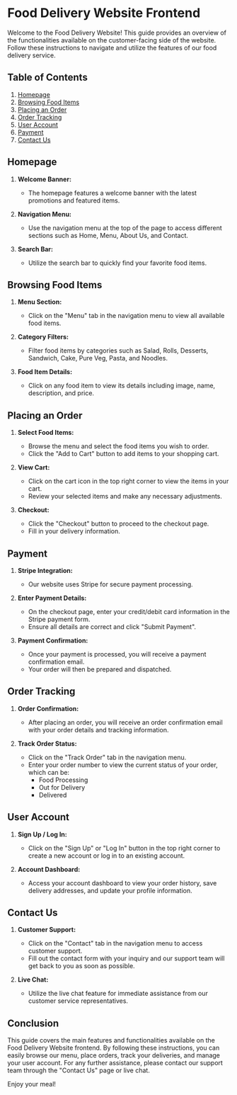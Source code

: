 # Food Delivery Website Frontend

Welcome to the Food Delivery Website! This guide provides an overview of the functionalities available on the customer-facing side of the website. Follow these instructions to navigate and utilize the features of our food delivery service.

## Table of Contents
1. [Homepage](#homepage)
2. [Browsing Food Items](#browsing-food-items)
3. [Placing an Order](#placing-an-order)
4. [Order Tracking](#order-tracking)
5. [User Account](#user-account)
6. [Payment](#payment)
7. [Contact Us](#contact-us)

## Homepage

1. **Welcome Banner:**
   - The homepage features a welcome banner with the latest promotions and featured items.

2. **Navigation Menu:**
   - Use the navigation menu at the top of the page to access different sections such as Home, Menu, About Us, and Contact.

3. **Search Bar:**
   - Utilize the search bar to quickly find your favorite food items.

## Browsing Food Items

1. **Menu Section:**
   - Click on the "Menu" tab in the navigation menu to view all available food items.

2. **Category Filters:**
   - Filter food items by categories such as Salad, Rolls, Desserts, Sandwich, Cake, Pure Veg, Pasta, and Noodles.

3. **Food Item Details:**
   - Click on any food item to view its details including image, name, description, and price.

## Placing an Order

1. **Select Food Items:**
   - Browse the menu and select the food items you wish to order.
   - Click the "Add to Cart" button to add items to your shopping cart.

2. **View Cart:**
   - Click on the cart icon in the top right corner to view the items in your cart.
   - Review your selected items and make any necessary adjustments.

3. **Checkout:**
   - Click the "Checkout" button to proceed to the checkout page.
   - Fill in your delivery information.

## Payment

1. **Stripe Integration:**
   - Our website uses Stripe for secure payment processing.

2. **Enter Payment Details:**
   - On the checkout page, enter your credit/debit card information in the Stripe payment form.
   - Ensure all details are correct and click "Submit Payment".

3. **Payment Confirmation:**
   - Once your payment is processed, you will receive a payment confirmation email.
   - Your order will then be prepared and dispatched.

## Order Tracking

1. **Order Confirmation:**
   - After placing an order, you will receive an order confirmation email with your order details and tracking information.

2. **Track Order Status:**
   - Click on the "Track Order" tab in the navigation menu.
   - Enter your order number to view the current status of your order, which can be:
     - Food Processing
     - Out for Delivery
     - Delivered

## User Account

1. **Sign Up / Log In:**
   - Click on the "Sign Up" or "Log In" button in the top right corner to create a new account or log in to an existing account.

2. **Account Dashboard:**
   - Access your account dashboard to view your order history, save delivery addresses, and update your profile information.

## Contact Us

1. **Customer Support:**
   - Click on the "Contact" tab in the navigation menu to access customer support.
   - Fill out the contact form with your inquiry and our support team will get back to you as soon as possible.

2. **Live Chat:**
   - Utilize the live chat feature for immediate assistance from our customer service representatives.

## Conclusion

This guide covers the main features and functionalities available on the Food Delivery Website frontend. By following these instructions, you can easily browse our menu, place orders, track your deliveries, and manage your user account. For any further assistance, please contact our support team through the "Contact Us" page or live chat.

Enjoy your meal!
